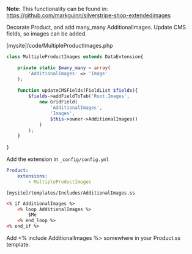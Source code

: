**Note:** This functionality can be found in: https://github.com/markguinn/silverstripe-shop-extendedimages

Decorate Product, and add many_many AdditionalImages. Update CMS fields, so images can be added.

[mysite]/code/MultipleProductImages.php

```php
class MultipleProductImages extends DataExtension{

	private static $many_many = array(
		'AdditionalImages' => 'Image'
	);
	
	function updateCMSFields(FieldList $fields){
		$fields->addFieldToTab('Root.Images',
			new GridField(
				'AdditionalImages',
				'Images',
				$this->owner->AdditionalImages()
			)
		);
	}
	
}
```

Add the extension in `_config/config.yml`

```yaml
Product:
	extensions:
		- MultipleProductImages
```

`[mysite]/templates/Includes/AdditionalImages.ss`

```html
<% if AdditionalImages %>
	<% loop AdditionalImages %>
		$Me
	<% end_loop %>
<% end_if %>
```

Add <% include AdditionalImages %> somewhere in your Product.ss template.